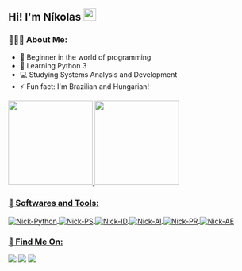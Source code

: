 ## Hi! I'm Níkolas <img src="https://raw.githubusercontent.com/MartinHeinz/MartinHeinz/master/wave.gif" width="25px">

### 🙋🏼‍♂️ About Me:

- 🔭 Beginner in the world of programming
- 🌱 Learning Python 3
- 💻 Studying Systems Analysis and Development 
- ⚡ Fun fact: I'm Brazilian and Hungarian!

 <div align="left">
  <a href="https://github.com/nikolasbrp">
  <img height="170em" src="https://github-readme-stats.vercel.app/api?username=nikolasbrp&show_icons=true&theme=react&include_all_commits=true&count_private=true"/>
  <img height="170em" src="https://github-readme-stats.vercel.app/api/top-langs/?username=nikolasbrp&layout=compact&langs_count=7&theme=react"/>
</div>
  
### 🚀 Softwares and Tools: 
<div style="display: inline_block">
  <img align="center" alt="Nick-Python" <img src="https://img.icons8.com/color/48/000000/python--v1.png"/>
  <img align="center" alt="Nick-PS" <img src="https://img.icons8.com/color/48/000000/adobe-photoshop--v1.png"/>
  <img align="center" alt="Nick-ID" <img src="https://img.icons8.com/color/48/000000/adobe-indesign--v1.png"/>
  <img align="center" alt="Nick-AI" <img src="https://img.icons8.com/color/48/000000/adobe-illustrator--v1.png"/>
  <img align="center" alt="Nick-PR" <img src="https://img.icons8.com/color/48/000000/adobe-premiere-pro--v1.png"/>
  <img align="center" alt="Nick-AE" <img src="https://img.icons8.com/color/48/000000/adobe-after-effects--v1.png"/>
</div>      
 
### 🔎 Find Me On:
<div> 
  <a href="https://instagram.com/nikolasbrp" target="_blank"><img src="https://img.shields.io/badge/-Instagram-%23E4405F?style=for-the-badge&logo=instagram&logoColor=white" target="_blank"></a>
  <a href = "mailto:npovreslo@gmail.com"><img src="https://img.shields.io/badge/Gmail-D14836?style=for-the-badge&logo=gmail&logoColor=white"></a>
  <a href="https://www.linkedin.com/in/nikolas-bankuti/" target="_blank"><img src="https://img.shields.io/badge/-LinkedIn-%230077B5?style=for-the-badge&logo=linkedin&logoColor=white" target="_blank"></a>
</div>
